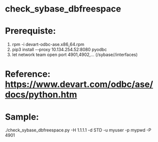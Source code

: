 # check_sybase_dbfreespace

# Prerequiste: 
1. rpm -i devart-odbc-ase.x86_64.rpm
2. pip3 install --proxy 10.134.254.52:8080 pyodbc
3. let network team open port 4901,4902,... (/sybase/<SID>/interfaces)
# Reference: https://www.devart.com/odbc/ase/docs/python.htm
# Sample:
./check_sybase_dbfreespace.py -H 1.1.1.1 -d STD -u myuser -p mypwd -P 4901
